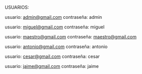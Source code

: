 USUARIOS:

usuario: admin@gmail.com
contraseña: admin

usuario: miguel@gmail.com
contraseña: miguel

usuario: maestro@gmail.com
contraseña: maestro@gmail.com

usuario: antonio@gmail.com
contraseña: antonio

usuario: cesar@gmail.com
contraseña: cesar

usuario: jaime@gmail.com
contraseña: jaime

